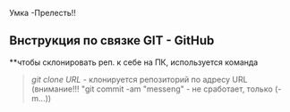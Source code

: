 Умка -Прелесть!!

## Bнструкция по связке GIT - GitHub

**чтобы склонировать реп. к себе на ПК, используется  команда 
>*git clone URL* - клонируется репозиторий по адресу URL (внимание!!!  "git commit -am "messeng" - не сработает, только (-m...))